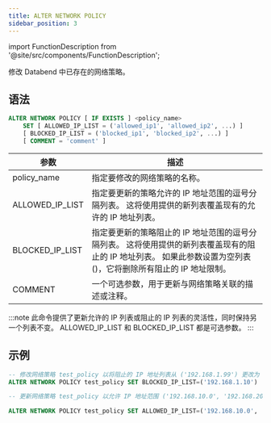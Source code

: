 ```yaml
---
title: ALTER NETWORK POLICY
sidebar_position: 3
---
```


import FunctionDescription from '@site/src/components/FunctionDescription';

<FunctionDescription description="Introduced or updated: v1.2.26"/>

修改 Databend 中已存在的网络策略。

## 语法

```sql
ALTER NETWORK POLICY [ IF EXISTS ] <policy_name>
    SET [ ALLOWED_IP_LIST = ('allowed_ip1', 'allowed_ip2', ...) ]
    [ BLOCKED_IP_LIST = ('blocked_ip1', 'blocked_ip2', ...) ]
    [ COMMENT = 'comment' ]
```

| 参数              | 描述                                                                                                                                                                                                                                                             |
|-----------------|--------------------------------------------------------------------------------------------------------------------------------------------------------------------------------------------------------------------------------------------------------------------|
| policy_name     | 指定要修改的网络策略的名称。                                                                                                                                                                                                                                           |
| ALLOWED_IP_LIST | 指定要更新的策略允许的 IP 地址范围的逗号分隔列表。 这将使用提供的新列表覆盖现有的允许的 IP 地址列表。                                                                                                                                                                             |
| BLOCKED_IP_LIST | 指定要更新的策略阻止的 IP 地址范围的逗号分隔列表。 这将使用提供的新列表覆盖现有的阻止的 IP 地址列表。 如果此参数设置为空列表 ()，它将删除所有阻止的 IP 地址限制。                                                                                                                            |
| COMMENT         | 一个可选参数，用于更新与网络策略关联的描述或注释。                                                                                                                                                                                                                         |

:::note
此命令提供了更新允许的 IP 列表或阻止的 IP 列表的灵活性，同时保持另一个列表不变。 ALLOWED_IP_LIST 和 BLOCKED_IP_LIST 都是可选参数。
:::

## 示例

```sql
-- 修改网络策略 test_policy 以将阻止的 IP 地址列表从 ('192.168.1.99') 更改为 ('192.168.1.10')：
ALTER NETWORK POLICY test_policy SET BLOCKED_IP_LIST=('192.168.1.10')

-- 更新网络策略 test_policy 以允许 IP 地址范围 ('192.168.10.0', '192.168.20.0') 并删除任何阻止的 IP 地址限制。 此外，将注释更改为“new comment”：

ALTER NETWORK POLICY test_policy SET ALLOWED_IP_LIST=('192.168.10.0', '192.168.20.0') BLOCKED_IP_LIST=() COMMENT='new comment'
```